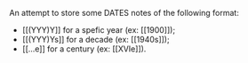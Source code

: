 An attempt to store some DATES notes of the following format:
- [[(YYY)Y]] for a spefic year (ex: [[1900]]);
- [[(YYY)Ys]] for a decade (ex: [[1940s]]);
- [[...e]] for a century (ex: [[XVIe]]).